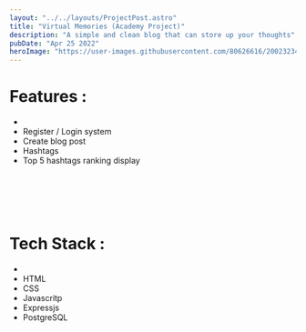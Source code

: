 ```yaml
---
layout: "../../layouts/ProjectPost.astro"
title: "Virtual Memories (Academy Project)"
description: "A simple and clean blog that can store up your thoughts"
pubDate: "Apr 25 2022"
heroImage: "https://user-images.githubusercontent.com/80626616/200232345-76e0b50b-c5e5-4b2e-8328-e7c20bca1f54.gif"
---
```


# Features :
- <br/>
- Register / Login system
- Create blog post
- Hashtags
- Top 5 hashtags ranking display

<br/>
<br/>
<br/>
<br/>

# Tech Stack :
- <br/>
- HTML
- CSS
- Javascritp
- Expressjs
- PostgreSQL
